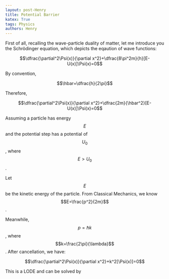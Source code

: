 ```yaml
---
layout: post-Henry
title: Potential Barrier
katex: True
tags: Physics
authors: Henry
---
```


First of all, recalling the wave-particle duality of matter, let me introduce you the Schrödinger equation, which depicts the eqaution of wave functions:

$$\dfrac{\partial^2\Psi(x)}{\partial x^2}+\dfrac{8\pi^2m}{h}[E-U(x)]\Psi(x)=0$$

By convention, 

$$\hbar=\dfrac{h}{2\pi}$$

Therefore,

$$\dfrac{\partial^2\Psi(x)}{\partial x^2}+\dfrac{2m}{\hbar^2}[E-U(x)]\Psi(x)=0$$

Assuming a particle has energy $$E$$ and the potential step has a potential of $$U_0$$, where $$E>U_0$$.

Let $$E$$ be the kinetic energy of the particle. From Classical Mechanics, we know $$E=\frac{p^2}{2m}$$. 

Meanwhile, $$p=\hbar k$$, where $$k=\frac{2\pi}{\lambda}$$. After cancellation, we have:

$$\dfrac{\partial^2\Psi(x)}{\partial x^2}+k^2[\Psi(x)]=0$$

This is a LODE and can be solved by 



